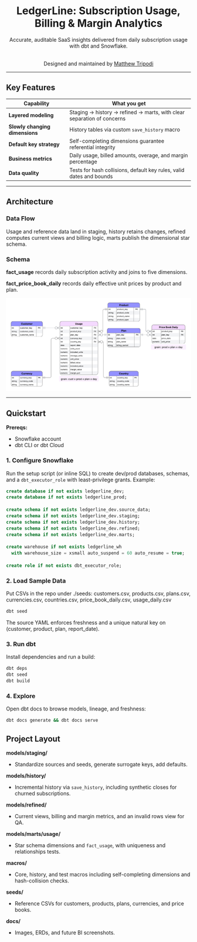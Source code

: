 <h1 align="center">LedgerLine: Subscription Usage, Billing & Margin Analytics</h1>

<p align="center">
  Accurate, auditable SaaS insights delivered from daily subscription usage with dbt and Snowflake.
  <br/><br/>
</p>

<p align="center">Designed and maintained by <a href="https://github.com/moveeleven-data">Matthew Tripodi</a></p>

---

## Key Features

| Capability | What you get |
|------------|--------------|
| **Layered modeling** | Staging → history → refined → marts, with clear separation of concerns |
| **Slowly changing dimensions** | History tables via custom `save_history` macro |
| **Default key strategy** | Self-completing dimensions guarantee referential integrity |
| **Business metrics** | Daily usage, billed amounts, overage, and margin percentage |
| **Data quality** | Tests for hash collisions, default key rules, valid dates and bounds |

---

## Architecture

### Data Flow

Usage and reference data land in staging, history retains changes, refined computes current views and billing logic, marts publish the dimensional star schema.

### Schema
  
**fact_usage** records daily subscription activity and joins to five dimensions.  
  
**fact_price_book_daily** records daily effective unit prices by product and plan.

![LedgerLine Architecture](docs/assets/erd_phys_model.png)

---

## Quickstart

**Prereqs:**  
- Snowflake account  
- dbt CLI or dbt Cloud  

### 1. Configure Snowflake

Run the setup script (or inline SQL) to create dev/prod databases, schemas, and a `dbt_executor_role` with least-privilege grants. Example:

```sql
create database if not exists ledgerline_dev;
create database if not exists ledgerline_prod;

create schema if not exists ledgerline_dev.source_data;
create schema if not exists ledgerline_dev.staging;
create schema if not exists ledgerline_dev.history;
create schema if not exists ledgerline_dev.refined;
create schema if not exists ledgerline_dev.marts;

create warehouse if not exists ledgerline_wh
  with warehouse_size = xsmall auto_suspend = 60 auto_resume = true;

create role if not exists dbt_executor_role;
```

### 2. Load Sample Data

Put CSVs in the repo under ./seeds: customers.csv, products.csv, plans.csv, currencies.csv, countries.csv, 
price_book_daily.csv, usage_daily.csv

```sql
dbt seed
```

The source YAML enforces freshness and a unique natural key on (customer, product, plan, report_date).

### 3. Run dbt

Install dependencies and run a build:

```bash
dbt deps
dbt seed
dbt build
```

### 4. Explore

Open dbt docs to browse models, lineage, and freshness:

```bash
dbt docs generate && dbt docs serve
```

## Project Layout

**models/staging/**  
- Standardize sources and seeds, generate surrogate keys, add defaults.

**models/history/**  
- Incremental history via `save_history`, including synthetic closes for churned subscriptions.

**models/refined/**  
- Current views, billing and margin metrics, and an invalid rows view for QA.

**models/marts/usage/**  
- Star schema dimensions and `fact_usage`, with uniqueness and relationships tests.

**macros/**  
- Core, history, and test macros including self-completing dimensions and hash-collision checks.

**seeds/**  
- Reference CSVs for customers, products, plans, currencies, and price books.

**docs/**  
- Images, ERDs, and future BI screenshots.
